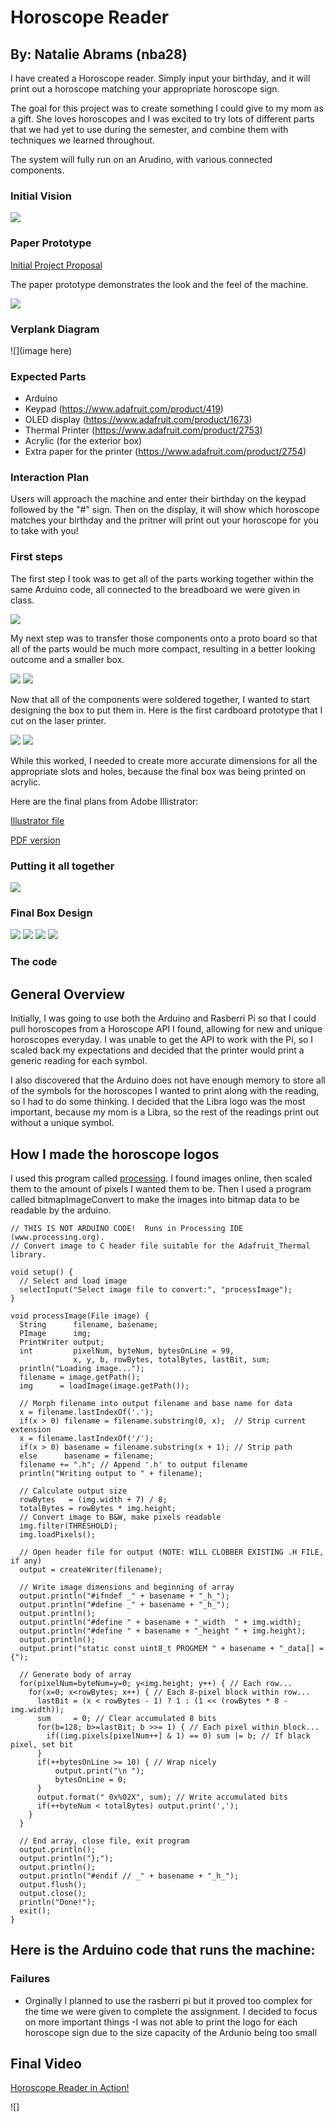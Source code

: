 # Horoscope Reader

## By: Natalie Abrams (nba28)


I have created a Horoscope reader. Simply input your birthday, and it will print out a horoscope matching your appropriate horoscope sign. 

The goal for this project was to create something I could give to my mom as a gift. She loves horoscopes and I was excited to try lots of different parts that we had yet to use during the semester, and combine them with techniques we learned throughout. 

The system will fully run on an Arudino, with various connected components. 


### Initial Vision

![](./initial-vision.JPG)


### Paper Prototype

[Initial Project Proposal](./project-proposal.pdf)


The paper prototype demonstrates the look and the feel of the machine.

![](paper-prototype.JPG)


### Verplank Diagram

![](image here)


### Expected Parts

- Arduino
- Keypad (https://www.adafruit.com/product/419)
- OLED display (https://www.adafruit.com/product/1673)
- Thermal Printer (https://www.adafruit.com/product/2753)
- Acrylic (for the exterior box)
- Extra paper for the printer (https://www.adafruit.com/product/2754)


### Interaction Plan

Users will approach the machine and enter their birthday on the keypad followed by the "#" sign. Then on the display, it will show which horoscope matches your birthday and the pritner will print out your horoscope for you to take with you!

### First steps

The first step I took was to get all of the parts working together within the same Arduino code, all connected to the breadboard we were given in class. 

![](./breadboard.JPG)

My next step was to transfer those components onto a proto board so that all of the parts would be much more compact, resulting in a better looking outcome and a smaller box. 

![](./perm-board.JPG)
![](./back-perm-board.JPG)


Now that all of the components were soldered together, I wanted to start designing the box to put them in. Here is the first cardboard prototype that I cut on the laser printer. 

![](./proto1-a.JPG)
![](./proto1-b.JPG)

While this worked, I needed to create more accurate dimensions for all the appropriate slots and holes, because the final box was being printed on acrylic. 

Here are the final plans from Adobe Illistrator:

[Illustrator file](./box-nabrams.ai)

[PDF version](./box-pdf.pdf)


### Putting it all together

![](./progress.JPG)

### Final Box Design

![](./final4.JPG)
![](./final1.JPG)
![](./final2.JPG)
![](./final3.JPG)


### The code

## General Overview
Initially, I was going to use both the Arduino and Rasberri Pi so that I could pull horoscopes from a Horoscope API I found, allowing for new and unique horoscopes everyday. I was unable to get the API to work with the Pi, so I scaled back my expectations and decided that the printer would print a generic reading for each symbol. 

I also discovered that the Arduino does not have enough memory to store all of the symbols for the horoscopes I wanted to print along with the reading, so I had to do some thinking. I decided that the Libra logo was the most important, because my mom is a Libra, so the rest of the readings print out without a unique symbol. 

## How I made the horoscope logos
I used this program called [processing](https://processing.org/download/). I found images online, then scaled them to the amount of pixels I wanted them to be. Then I used a program called bitmapImageConvert to make the images into bitmap data to be readable by the arduino.

```
// THIS IS NOT ARDUINO CODE!  Runs in Processing IDE (www.processing.org).
// Convert image to C header file suitable for the Adafruit_Thermal library.

void setup() {
  // Select and load image
  selectInput("Select image file to convert:", "processImage");
}

void processImage(File image) {
  String      filename, basename;
  PImage      img;
  PrintWriter output;
  int         pixelNum, byteNum, bytesOnLine = 99,
              x, y, b, rowBytes, totalBytes, lastBit, sum;
  println("Loading image...");
  filename = image.getPath();
  img      = loadImage(image.getPath());

  // Morph filename into output filename and base name for data
  x = filename.lastIndexOf('.');
  if(x > 0) filename = filename.substring(0, x);  // Strip current extension
  x = filename.lastIndexOf('/');
  if(x > 0) basename = filename.substring(x + 1); // Strip path
  else      basename = filename;
  filename += ".h"; // Append '.h' to output filename
  println("Writing output to " + filename);

  // Calculate output size
  rowBytes   = (img.width + 7) / 8;
  totalBytes = rowBytes * img.height;
  // Convert image to B&W, make pixels readable
  img.filter(THRESHOLD);
  img.loadPixels();

  // Open header file for output (NOTE: WILL CLOBBER EXISTING .H FILE, if any)
  output = createWriter(filename); 

  // Write image dimensions and beginning of array
  output.println("#ifndef _" + basename + "_h_");
  output.println("#define _" + basename + "_h_");
  output.println();
  output.println("#define " + basename + "_width  " + img.width);
  output.println("#define " + basename + "_height " + img.height);
  output.println();
  output.print("static const uint8_t PROGMEM " + basename + "_data[] = {");

  // Generate body of array
  for(pixelNum=byteNum=y=0; y<img.height; y++) { // Each row...
    for(x=0; x<rowBytes; x++) { // Each 8-pixel block within row...
      lastBit = (x < rowBytes - 1) ? 1 : (1 << (rowBytes * 8 - img.width));
      sum     = 0; // Clear accumulated 8 bits
      for(b=128; b>=lastBit; b >>= 1) { // Each pixel within block...
        if((img.pixels[pixelNum++] & 1) == 0) sum |= b; // If black pixel, set bit
      }
      if(++bytesOnLine >= 10) { // Wrap nicely
          output.print("\n ");
          bytesOnLine = 0;
      }
      output.format(" 0x%02X", sum); // Write accumulated bits
      if(++byteNum < totalBytes) output.print(',');
    }
  }

  // End array, close file, exit program
  output.println();
  output.println("};");
  output.println();
  output.println("#endif // _" + basename + "_h_");
  output.flush();
  output.close();
  println("Done!");
  exit();
}
```


## Here is the Arduino code that runs the machine:






### Failures

- Orginally I planned to use the rasberri pi but it proved too complex for the time we were given to complete the assignment. I decided to focus on more important things
-I was not able to print the logo for each horoscope sign due to the size capacity of the Ardunio being too small




## Final Video

[Horoscope Reader in Action!](https://youtu.be/6tzJqwW6LNg)


![]
